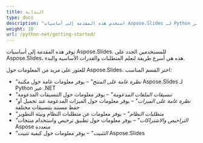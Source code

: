```yaml
---
title: البداية
type: docs
description: "استخدم هذه المقدمة إلى أساسيات Aspose.Slides لـ Python عبر .NET لبدء تحقيق قيمة Aspose.Slides لعملك."
weight: 10
url: /python-net/getting-started/
---
```


توفر هذه المقدمة إلى أساسيات Aspose.Slides. للمستخدمين الجدد على Aspose.Slides، هذه هي أسرع طريقة لتعلم المتطلبات والقدرات الأساسية والبدء.

للعثور على مزيد من المعلومات حول Aspose.Slides، اختر القسم المناسب:

- *"نظرة عامة على المنتج"* – يوفر معلومات عامة حول مكتبة Aspose.Slides لـ Python عبر .NET
- *"تنسيقات الملفات المدعومة"* – يوفر معلومات حول التنسيقات المدعومة
- *"نظرة عامة على الميزات"* – يوفر معلومات حول الميزات المدعومة عند تحميل أو حفظ مستند بتنسيقات مختلفة
- *"متطلبات النظام"* – يوفر معلومات عن متطلبات النظام وبيئة التطوير
- *"التراخيص والاشتراكات"* – يوفر معلومات حول تطبيق ترخيص واستخدام منتجات Aspose متعددة
- *"التثبيت"* – يوفر معلومات حول كيفية تثبيت Aspose.Slides
